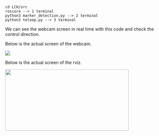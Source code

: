 ```
cd LCH/src
roscore --> 1 terminal
python3 marker_detection.py --> 2 terminal
python3 teleop.py --> 3 terminal
```

We can see the webcam screen in real time with this code and check the control direction.

Below is the actual screen of the webcam.

<img src="https://github.com/lchyeon0123/Kairos/assets/99176235/24b4bf44-f8c0-4340-992e-f4c05a59a61b">

Below is the actual screen of the rviz.

<img src="https://github.com/lchyeon0123/Kairos/assets/99176235/1f56e26a-aa8a-42f9-b802-822759cb32e8" width="400" height="200">
